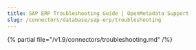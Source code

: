 ```yaml
---
title: SAP ERP Troubleshooting Guide | OpenMetadata Support
slug: /connectors/database/sap-erp/troubleshooting
---
```


{% partial file="/v1.9/connectors/troubleshooting.md" /%}
